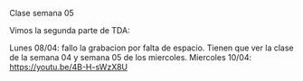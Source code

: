 Clase semana 05

Vimos la segunda parte de TDA:

Lunes 08/04: fallo la grabacion por falta de espacio. Tienen que ver la clase de la semana 04 y semana 05 de los miercoles.
Miercoles 10/04: https://youtu.be/4B-H-sWzX8U


